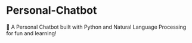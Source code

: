 # Personal-Chatbot
🤖 A Personal Chatbot built with Python and Natural Language Processing for fun and learning!
